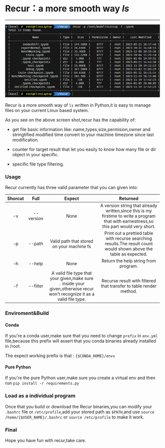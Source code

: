 # Recur：a more smooth way *ls*

<hr height="5">

![ScreenShot](./ScreenShot.png)

Recur is a more smooth way of `ls` written in Python,it is easy to manage files on your current Linux based system.

As you see on the above screen shot,recur has the capability of:

- get file basic information like: name,types,size,permision,owner and stringtified modified time convert to your machine timezone since last modification.

- counter for target result that let you easily to know how many file or dir object in your specific.

- specific file type filtering.

### Usage

Recur currently has three valid parameter that you can given into:

| Shorcut | Full      | Expect                                                                                                                     | Returned                                                                                                                                |
|:-------:|:---------:|:--------------------------------------------------------------------------------------------------------------------------:|:---------------------------------------------------------------------------------------------------------------------------------------:|
| -v      | --version | None                                                                                                                       | A version string that already written,since this is my firstime to write a program that with earnestness,so this part would very short. |
| -p      | --path    | Valid path that stored on your machine fs                                                                                  | Print out a prettied table with recurse searching results.The result count would shown above the table as expected.                     |
| -h      | --help    | None                                                                                                                       | Return the help string from program.                                                                                                    |
| -f      | --filter  | A valid file type that your given,make sure `.` inside your given,otherwise recur won't recognize it as a valid file type. | Recurse result with filtered that transfer to table render method.                                                                      |

### Enviroment&Build

#### Conda

If you're a conda user,make sure that you need to change `prefix` in `env.yml` file,because this prefix will assert that you conda binaries already installed in /root.

The expect working prefix is that : `{$CONDA_HOME}/envs`

#### Pure Python

If you're the pure Python user,make sure you create a virtual env and then run `pip install -r requirements.py`

### Load as a individual program

Once that you build or download the Recur binaries,you can modify your `.bashrc` file or `/etc/profile`,add your stored path as `$PATH`,and use `source /home/{$USER_NAME}/.bashrc` or `source /etc/profile` to make it work.

### Final

Hope you have fun with recur,take care.
